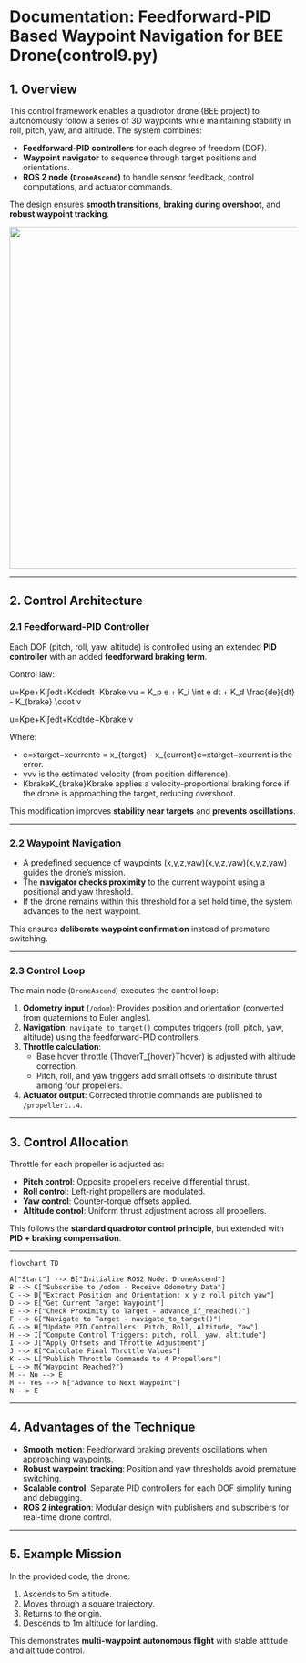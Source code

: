 # Documentation: Feedforward-PID Based Waypoint Navigation for BEE Drone(control9.py)

## 1. Overview

This control framework enables a quadrotor drone (BEE project) to autonomously follow a series of 3D waypoints while maintaining stability in roll, pitch, yaw, and altitude. The system combines:

- **Feedforward-PID controllers** for each degree of freedom (DOF).
- **Waypoint navigator** to sequence through target positions and orientations.
- **ROS 2 node (`DroneAscend`)** to handle sensor feedback, control computations, and actuator commands.

The design ensures **smooth transitions**, **braking during overshoot**, and **robust waypoint tracking**.

<p align="center">
  <img src="drone.gif" width="600">
</p>

---

## 2. Control Architecture

### 2.1 Feedforward-PID Controller

Each DOF (pitch, roll, yaw, altitude) is controlled using an extended **PID controller** with an added **feedforward braking term**.

Control law:

u=Kpe+Ki∫edt+Kddedt−Kbrake⋅vu = K_p e + K_i \int e dt + K_d \frac{de}{dt} - K_{brake} \cdot v

u=Kpe+Ki∫edt+Kddtde−Kbrake⋅v

Where:

- e=xtarget−xcurrente = x_{target} - x_{current}e=xtarget−xcurrent is the error.
- vvv is the estimated velocity (from position difference).
- KbrakeK_{brake}Kbrake applies a velocity-proportional braking force if the drone is approaching the target, reducing overshoot.

This modification improves **stability near targets** and **prevents oscillations**.

---

### 2.2 Waypoint Navigation

- A predefined sequence of waypoints (x,y,z,yaw)(x,y,z,yaw)(x,y,z,yaw) guides the drone’s mission.
- The **navigator checks proximity** to the current waypoint using a positional and yaw threshold.
- If the drone remains within this threshold for a set hold time, the system advances to the next waypoint.

This ensures **deliberate waypoint confirmation** instead of premature switching.

---

### 2.3 Control Loop

The main node (`DroneAscend`) executes the control loop:

1. **Odometry input** (`/odom`): Provides position and orientation (converted from quaternions to Euler angles).
2. **Navigation**: `navigate_to_target()` computes triggers (roll, pitch, yaw, altitude) using the feedforward-PID controllers.
3. **Throttle calculation**:
    - Base hover throttle (ThoverT_{hover}Thover) is adjusted with altitude correction.
    - Pitch, roll, and yaw triggers add small offsets to distribute thrust among four propellers.
4. **Actuator output**: Corrected throttle commands are published to `/propeller1..4`.

---

## 3. Control Allocation

Throttle for each propeller is adjusted as:

- **Pitch control**: Opposite propellers receive differential thrust.
- **Roll control**: Left-right propellers are modulated.
- **Yaw control**: Counter-torque offsets applied.
- **Altitude control**: Uniform thrust adjustment across all propellers.

This follows the **standard quadrotor control principle**, but extended with **PID + braking compensation**.

---
```mermaid
flowchart TD

A["Start"] --> B["Initialize ROS2 Node: DroneAscend"]
B --> C["Subscribe to /odom - Receive Odometry Data"]
C --> D["Extract Position and Orientation: x y z roll pitch yaw"]
D --> E["Get Current Target Waypoint"]
E --> F["Check Proximity to Target - advance_if_reached()"]
F --> G["Navigate to Target - navigate_to_target()"]
G --> H["Update PID Controllers: Pitch, Roll, Altitude, Yaw"]
H --> I["Compute Control Triggers: pitch, roll, yaw, altitude"]
I --> J["Apply Offsets and Throttle Adjustment"]
J --> K["Calculate Final Throttle Values"]
K --> L["Publish Throttle Commands to 4 Propellers"]
L --> M{"Waypoint Reached?"}
M -- No --> E
M -- Yes --> N["Advance to Next Waypoint"]
N --> E

```
---

## 4. Advantages of the Technique

- **Smooth motion**: Feedforward braking prevents oscillations when approaching waypoints.
- **Robust waypoint tracking**: Position and yaw thresholds avoid premature switching.
- **Scalable control**: Separate PID controllers for each DOF simplify tuning and debugging.
- **ROS 2 integration**: Modular design with publishers and subscribers for real-time drone control.

---

## 5. Example Mission

In the provided code, the drone:

1. Ascends to 5m altitude.
2. Moves through a square trajectory.
3. Returns to the origin.
4. Descends to 1m altitude for landing.

This demonstrates **multi-waypoint autonomous flight** with stable attitude and altitude control.
